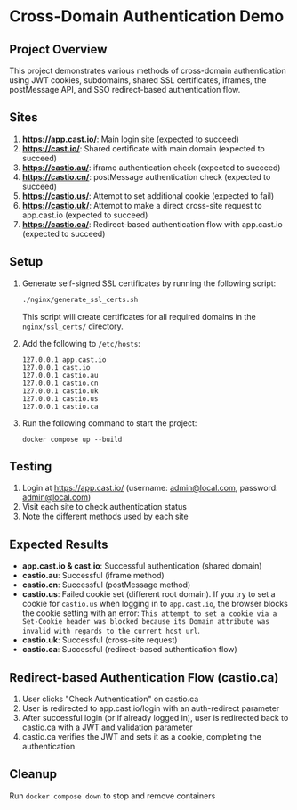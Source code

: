 # Cross-Domain Authentication Demo

## Project Overview

This project demonstrates various methods of cross-domain authentication using JWT cookies, subdomains, shared SSL certificates, iframes, the postMessage API, and SSO redirect-based authentication flow.

## Sites

1. **https://app.cast.io/**: Main login site (expected to succeed)
2. **https://cast.io/**: Shared certificate with main domain (expected to succeed)
3. **https://castio.au/**: iframe authentication check (expected to succeed)
4. **https://castio.cn/**: postMessage authentication check (expected to succeed)
5. **https://castio.us/**: Attempt to set additional cookie (expected to fail)
6. **https://castio.uk/**: Attempt to make a direct cross-site request to app.cast.io (expected to succeed)
7. **https://castio.ca/**: Redirect-based authentication flow with app.cast.io (expected to succeed)

## Setup

1. Generate self-signed SSL certificates by running the following script:
   ```bash
   ./nginx/generate_ssl_certs.sh
   ```
   This script will create certificates for all required domains in the `nginx/ssl_certs/` directory.

2. Add the following to `/etc/hosts`:
   ```
   127.0.0.1 app.cast.io
   127.0.0.1 cast.io
   127.0.0.1 castio.au
   127.0.0.1 castio.cn
   127.0.0.1 castio.uk
   127.0.0.1 castio.us
   127.0.0.1 castio.ca
   ```

3. Run the following command to start the project:
   ```
   docker compose up --build
   ```

## Testing

1. Login at https://app.cast.io/ (username: admin@local.com, password: admin@local.com)
2. Visit each site to check authentication status
3. Note the different methods used by each site

## Expected Results

- **app.cast.io & cast.io**: Successful authentication (shared domain)
- **castio.au**: Successful (iframe method)
- **castio.cn**: Successful (postMessage method)
- **castio.us**: Failed cookie set (different root domain). If you try to set a cookie for `castio.us` when logging in to `app.cast.io`, the browser blocks the cookie setting with an error: `This attempt to set a cookie via a Set-Cookie header was blocked because its Domain attribute was invalid with regards to the current host url`.
- **castio.uk**: Successful (cross-site request)
- **castio.ca**: Successful (redirect-based authentication flow)

## Redirect-based Authentication Flow (castio.ca)

1. User clicks "Check Authentication" on castio.ca
2. User is redirected to app.cast.io/login with an auth-redirect parameter
3. After successful login (or if already logged in), user is redirected back to castio.ca with a JWT and validation parameter
4. castio.ca verifies the JWT and sets it as a cookie, completing the authentication

## Cleanup

Run `docker compose down` to stop and remove containers